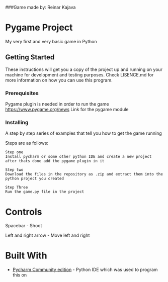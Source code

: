 ###Game made by: Reinar Kajava
# Pygame Project

My very first and very basic game in Python


## Getting Started

These instructions will get you a copy of the project up and running on your machine for development and testing purposes.
Check LISENCE.md for more information on how you can use this program.
### Prerequisites

Pygame plugin is needed in order to run the game
https://www.pygame.org/news Link for the pygame module 




### Installing

A step by step series of examples that tell you how to get the game running

Steps are as follows:

```
Step one 
Install pycharm or some other python IDE and create a new project after thats done add the pygame plugin in it
```
```
Step two 
Download the files in the repository as .zip and extract them into the python project you created
```

```
Step Three
Run the game.py file in the project
```
# Controls
Spacebar - Shoot

Left and right arrow - Move left and right

# Built With

* [Pycharm Community edition](https://www.jetbrains.com/pycharm/download/) - Python IDE which was used to program this on

